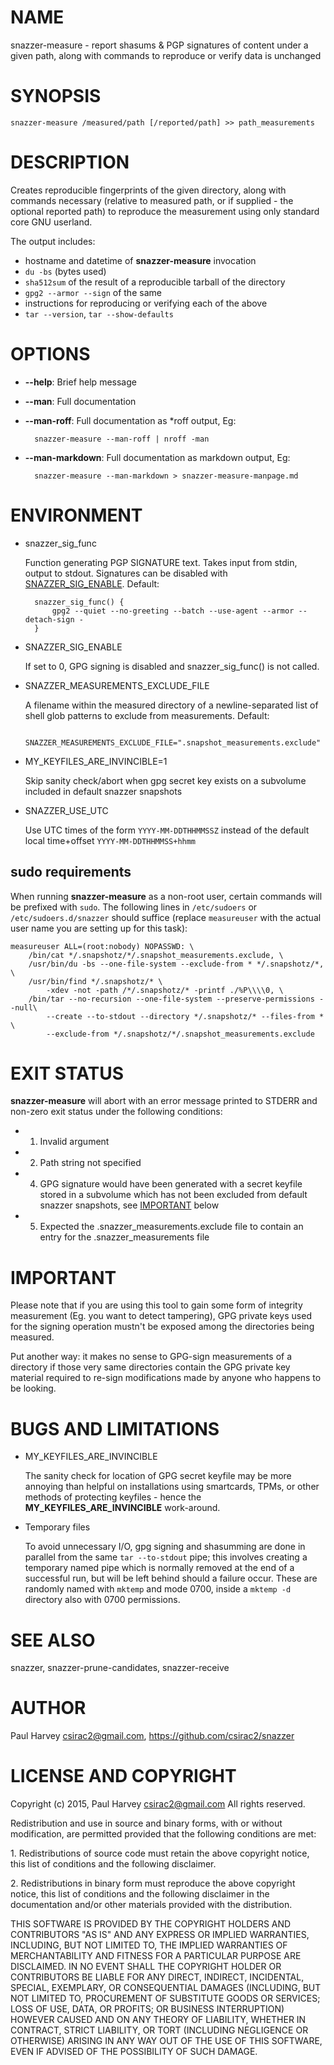 # NAME

snazzer-measure - report shasums & PGP signatures of content under a given path,
along with commands to reproduce or verify data is unchanged

# SYNOPSIS

    snazzer-measure /measured/path [/reported/path] >> path_measurements

# DESCRIPTION

Creates reproducible fingerprints of the given directory, along with commands
necessary (relative to measured path, or if supplied - the optional reported
path) to reproduce the measurement using only standard core GNU userland.

The output includes:

- hostname and datetime of **snazzer-measure** invocation
- `du -bs` (bytes used)
- `sha512sum` of the result of a reproducible tarball of the directory
- `gpg2 --armor --sign` of the same
- instructions for reproducing or verifying each of the above
- `tar --version`, `tar --show-defaults`

# OPTIONS

- **--help**: Brief help message
- **--man**: Full documentation
- **--man-roff**: Full documentation as \*roff output, Eg:

        snazzer-measure --man-roff | nroff -man

- **--man-markdown**: Full documentation as markdown output, Eg:

        snazzer-measure --man-markdown > snazzer-measure-manpage.md

# ENVIRONMENT

- snazzer\_sig\_func

    Function generating PGP SIGNATURE text. Takes input from stdin, output to
    stdout. Signatures can be disabled with [SNAZZER\_SIG\_ENABLE](https://metacpan.org/pod/SNAZZER_SIG_ENABLE). Default:

        snazzer_sig_func() {
            gpg2 --quiet --no-greeting --batch --use-agent --armor --detach-sign -
        }

- SNAZZER\_SIG\_ENABLE

    If set to 0, GPG signing is disabled and snazzer\_sig\_func() is not called.

- SNAZZER\_MEASUREMENTS\_EXCLUDE\_FILE

    A filename within the measured directory of a newline-separated list of shell
    glob patterns to exclude from measurements. Default:

        SNAZZER_MEASUREMENTS_EXCLUDE_FILE=".snapshot_measurements.exclude"

- MY\_KEYFILES\_ARE\_INVINCIBLE=1

    Skip sanity check/abort when gpg secret key exists on a subvolume included in
    default snazzer snapshots

- SNAZZER\_USE\_UTC

    Use UTC times of the form `YYYY-MM-DDTHHMMSSZ` instead of the default local
    time+offset `YYYY-MM-DDTHHMMSS+hhmm`

## sudo requirements

When running **snazzer-measure** as a non-root user, certain commands will be
prefixed with `sudo`. The following lines in `/etc/sudoers` or
`/etc/sudoers.d/snazzer` should suffice (replace `measureuser` with the actual
user name you are setting up for this task):

    measureuser ALL=(root:nobody) NOPASSWD: \
        /bin/cat */.snapshotz/*/.snapshot_measurements.exclude, \
        /usr/bin/du -bs --one-file-system --exclude-from * */.snapshotz/*, \
        /usr/bin/find */.snapshotz/* \
            -xdev -not -path /*/.snapshotz/* -printf ./%P\\\\0, \
        /bin/tar --no-recursion --one-file-system --preserve-permissions --null\
            --create --to-stdout --directory */.snapshotz/* --files-from * \
            --exclude-from */.snapshotz/*/.snapshot_measurements.exclude

# EXIT STATUS

**snazzer-measure** will abort with an error message printed to STDERR and
non-zero exit status under the following conditions:

- 1. Invalid argument
- 2. Path string not specified
- 4. GPG signature would have been generated with a secret keyfile stored
in a subvolume which has not been excluded from default snazzer snapshots, see
[IMPORTANT](https://metacpan.org/pod/IMPORTANT) below
- 5. Expected the .snazzer\_measurements.exclude file to contain an entry
for the .snazzer\_measurements file

# IMPORTANT

Please note that if you are using this tool to gain some form of integrity
measurement (Eg. you want to detect tampering), GPG private keys used for the
signing operation mustn't be exposed among the directories being measured.

Put another way: it makes no sense to GPG-sign measurements of a directory if
those very same directories contain the GPG private key material required to
re-sign modifications made by anyone who happens to be looking.

# BUGS AND LIMITATIONS

- MY\_KEYFILES\_ARE\_INVINCIBLE

    The sanity check for location of GPG secret keyfile may be more annoying than
    helpful on installations using smartcards, TPMs, or other methods of protecting
    keyfiles - hence the **MY\_KEYFILES\_ARE\_INVINCIBLE** work-around.

- Temporary files

    To avoid unnecessary I/O, gpg signing and shasumming are done in parallel from
    the same `tar --to-stdout` pipe; this involves creating a temporary named pipe
    which is normally removed at the end of a successful run, but will be left
    behind should a failure occur. These are randomly named with `mktemp` and mode
    0700, inside a `mktemp -d` directory also with 0700 permissions.

# SEE ALSO

snazzer, snazzer-prune-candidates, snazzer-receive

# AUTHOR

Paul Harvey <csirac2@gmail.com>, https://github.com/csirac2/snazzer

# LICENSE AND COPYRIGHT

Copyright (c) 2015, Paul Harvey <csirac2@gmail.com> All rights reserved.

Redistribution and use in source and binary forms, with or without
modification, are permitted provided that the following conditions are met:

1\. Redistributions of source code must retain the above copyright notice, this
list of conditions and the following disclaimer.

2\. Redistributions in binary form must reproduce the above copyright notice,
this list of conditions and the following disclaimer in the documentation
and/or other materials provided with the distribution.

THIS SOFTWARE IS PROVIDED BY THE COPYRIGHT HOLDERS AND CONTRIBUTORS "AS IS" AND
ANY EXPRESS OR IMPLIED WARRANTIES, INCLUDING, BUT NOT LIMITED TO, THE IMPLIED
WARRANTIES OF MERCHANTABILITY AND FITNESS FOR A PARTICULAR PURPOSE ARE
DISCLAIMED. IN NO EVENT SHALL THE COPYRIGHT HOLDER OR CONTRIBUTORS BE LIABLE
FOR ANY DIRECT, INDIRECT, INCIDENTAL, SPECIAL, EXEMPLARY, OR CONSEQUENTIAL
DAMAGES (INCLUDING, BUT NOT LIMITED TO, PROCUREMENT OF SUBSTITUTE GOODS OR
SERVICES; LOSS OF USE, DATA, OR PROFITS; OR BUSINESS INTERRUPTION) HOWEVER
CAUSED AND ON ANY THEORY OF LIABILITY, WHETHER IN CONTRACT, STRICT LIABILITY,
OR TORT (INCLUDING NEGLIGENCE OR OTHERWISE) ARISING IN ANY WAY OUT OF THE USE
OF THIS SOFTWARE, EVEN IF ADVISED OF THE POSSIBILITY OF SUCH DAMAGE.
